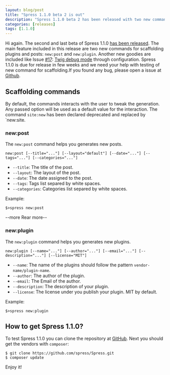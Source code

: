 ```yaml
---
layout: blog/post
title: "Spress 1.1.0 beta 2 is out"
description: "Spress 1.1.0 beta 2 has been released with two new command for scaffolding"
categories: [releases]
tags: [1.1.0]
---
```

Hi again. The second and last beta of Spress 1.1.0 [has been released](https://github.com/spress/Spress/releases/tag/v1.1.0-beta.2). The main feature included in this release are two new commands for scaffolding plugins and posts: `new:post` and `new:plugin`. Another new goodies are included like
Issue [#17](https://github.com/spress/Spress/issues/17): [Twig debug mode](/news/2014/10/28/new-in-spress-1-1-debug-mode/) through configuration. Spress 1.1.0 is due for release in few weeks and we need your help with testing of new command for scaffolding.If you found any bug, please open a issue at [Github](https://github.com/spress/Spress/issues).

## Scaffolding commands

By default, the commands interacts with the user to tweak the generation. Any passed option will be used as a default value for the interaction. The command `site:new` has been declared deprecated and replaced by `new:site.

### new:post

The `new:post` command helps you generates new posts.

`new:post [--title="..."] [--layout="default"] [--date="..."] [--tags="..."] [--categories="..."]`

* `--title`: The title of the post.
* `--layout`: The layout of the post.
* `--date`: The date assigned to the post.
* `--tags`: Tags list separed by white spaces.
* `--categories`: Categories list separed by white spaces.

Example: 
```
$>spress new:post
```

--more Rear more--

### new:plugin

The `new:plugin` command helps you generates new plugins.

`new:plugin [--name="..."] [--author="..."] [--email="..."] [--description="..."] [--license="MIT"]`

* `--name`: The name of the plugins should follow the pattern `vendor-name/plugin-name`.
* `--author`: The author of the plugin.
* `--email`: The Email of the author.
* `--description`: The description of your plugin.
* `--license`: The license under you publish your plugin. MIT by default.

Example: 
```
$>spress new:plugin
```

## How to get Spress 1.1.0?

To test Spress 1.1.0 you can clone the repository at [GitHub](https://github.com/spress/Spress).
Next you should get the vendors with `composer`:

```
$ git clone https://github.com/spress/Spress.git
$ composer update
```

Enjoy it!